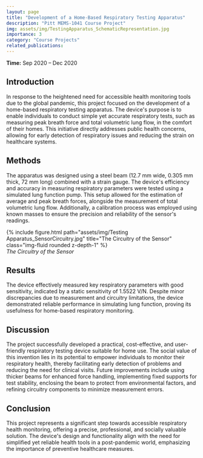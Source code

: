 ```yaml
---
layout: page
title: "Development of a Home-Based Respiratory Testing Apparatus"
description: "Pitt MEMS-1041 Course Project"
img: assets/img/TestingApparatus_SchematicRepresentation.jpg
importance: 3
category: "Course Projects"
related_publications:
---
```


<strong>Time:</strong> Sep 2020 – Dec 2020

## Introduction

In response to the heightened need for accessible health monitoring tools due to the global pandemic, this project focused on the development of a home-based respiratory testing apparatus. The device's purpose is to enable individuals to conduct simple yet accurate respiratory tests, such as measuring peak breath force and total volumetric lung flow, in the comfort of their homes. This initiative directly addresses public health concerns, allowing for early detection of respiratory issues and reducing the strain on healthcare systems.

## Methods

The apparatus was designed using a steel beam (12.7 mm wide, 0.305 mm thick, 72 mm long) combined with a strain gauge. The device's efficiency and accuracy in measuring respiratory parameters were tested using a simulated lung function pump. This setup allowed for the estimation of average and peak breath forces, alongside the measurement of total volumetric lung flow. Additionally, a calibration process was employed using known masses to ensure the precision and reliability of the sensor's readings.

<div class="row">
    <div class="col-sm mt-3 mt-md-0">
        {% include figure.html path="assets/img/Testing Apparatus_SensorCircuitry.jpg" title="The Circuitry of the Sensor" class="img-fluid rounded z-depth-1" %}
    </div>
</div>
<div class="caption">
    <em>The Circuitry of the Sensor</em>
</div>

## Results

The device effectively measured key respiratory parameters with good sensitivity, indicated by a static sensitivity of 1.5522 V/N. Despite minor discrepancies due to measurement and circuitry limitations, the device demonstrated reliable performance in simulating lung function, proving its usefulness for home-based respiratory monitoring.

## Discussion

The project successfully developed a practical, cost-effective, and user-friendly respiratory testing device suitable for home use. The social value of this invention lies in its potential to empower individuals to monitor their respiratory health, thereby facilitating early detection of problems and reducing the need for clinical visits. Future improvements include using thicker beams for enhanced force handling, implementing fixed supports for test stability, enclosing the beam to protect from environmental factors, and refining circuitry components to minimize measurement errors.

## Conclusion

This project represents a significant step towards accessible respiratory health monitoring, offering a precise, professional, and socially valuable solution. The device's design and functionality align with the need for simplified yet reliable health tools in a post-pandemic world, emphasizing the importance of preventive healthcare measures.